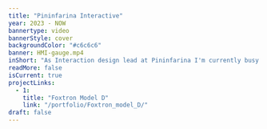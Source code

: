 ```yaml
---
title: "Pininfarina Interactive"
year: 2023 - NOW
bannertype: video
bannerStyle: cover
backgroundColor: "#c6c6c6"
banner: HMI-gauge.mp4
inShort: "As Interaction design lead at Pininfarina I'm currently busy defining the user experience of the next generation Automotive HMI."  
readMore: false
isCurrent: true
projectLinks:
  - 1:
    title: "Foxtron Model D"
    link: "/portfolio/Foxtron_model_D/"
draft: false
---
```

